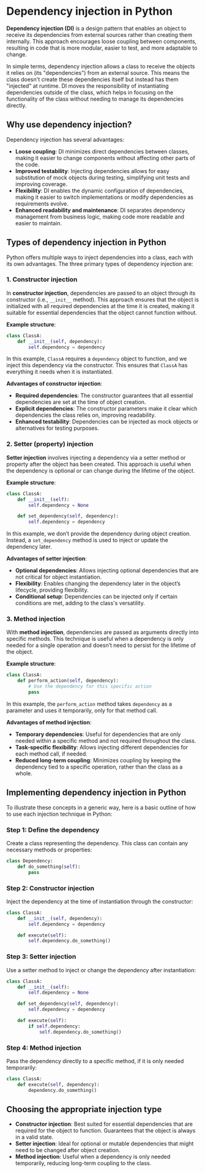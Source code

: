 # Dependency injection in Python

**Dependency injection (DI)** is a design pattern that enables an object to receive its dependencies from external sources rather than creating them internally. This approach encourages loose coupling between components, resulting in code that is more modular, easier to test, and more adaptable to change.

In simple terms, dependency injection allows a class to receive the objects it relies on (its "dependencies") from an external source. This means the class doesn't create these dependencies itself but instead has them "injected" at runtime. DI moves the responsibility of instantiating dependencies outside of the class, which helps in focusing on the functionality of the class without needing to manage its dependencies directly.

## Why use dependency injection?
Dependency injection has several advantages:
- **Loose coupling**: DI minimizes direct dependencies between classes, making it easier to change components without affecting other parts of the code.
- **Improved testability**: Injecting dependencies allows for easy substitution of mock objects during testing, simplifying unit tests and improving coverage.
- **Flexibility**: DI enables the dynamic configuration of dependencies, making it easier to switch implementations or modify dependencies as requirements evolve.
- **Enhanced readability and maintenance**: DI separates dependency management from business logic, making code more readable and easier to maintain.

## Types of dependency injection in Python
Python offers multiple ways to inject dependencies into a class, each with its own advantages. The three primary types of dependency injection are:

### 1. Constructor injection
In **constructor injection**, dependencies are passed to an object through its constructor (i.e., `__init__` method). This approach ensures that the object is initialized with all required dependencies at the time it is created, making it suitable for essential dependencies that the object cannot function without.

**Example structure**:
```python
class ClassA:
    def __init__(self, dependency):
        self.dependency = dependency
```

In this example, `ClassA` requires a `dependency` object to function, and we inject this dependency via the constructor. This ensures that `ClassA` has everything it needs when it is instantiated.

**Advantages of constructor injection**:
- **Required dependencies**: The constructor guarantees that all essential dependencies are set at the time of object creation.
- **Explicit dependencies**: The constructor parameters make it clear which dependencies the class relies on, improving readability.
- **Enhanced testability**: Dependencies can be injected as mock objects or alternatives for testing purposes.

### 2. Setter (property) injection
**Setter injection** involves injecting a dependency via a setter method or property after the object has been created. This approach is useful when the dependency is optional or can change during the lifetime of the object.

**Example structure**:
```python
class ClassA:
    def __init__(self):
        self.dependency = None

    def set_dependency(self, dependency):
        self.dependency = dependency
```

In this example, we don’t provide the dependency during object creation. Instead, a `set_dependency` method is used to inject or update the dependency later.

**Advantages of setter injection**:
- **Optional dependencies**: Allows injecting optional dependencies that are not critical for object instantiation.
- **Flexibility**: Enables changing the dependency later in the object’s lifecycle, providing flexibility.
- **Conditional setup**: Dependencies can be injected only if certain conditions are met, adding to the class's versatility.

### 3. Method injection
With **method injection**, dependencies are passed as arguments directly into specific methods. This technique is useful when a dependency is only needed for a single operation and doesn’t need to persist for the lifetime of the object.

**Example structure**:
```python
class ClassA:
    def perform_action(self, dependency):
        # Use the dependency for this specific action
        pass
```

In this example, the `perform_action` method takes `dependency` as a parameter and uses it temporarily, only for that method call.

**Advantages of method injection**:
- **Temporary dependencies**: Useful for dependencies that are only needed within a specific method and not required throughout the class.
- **Task-specific flexibility**: Allows injecting different dependencies for each method call, if needed.
- **Reduced long-term coupling**: Minimizes coupling by keeping the dependency tied to a specific operation, rather than the class as a whole.

## Implementing dependency injection in Python
To illustrate these concepts in a generic way, here is a basic outline of how to use each injection technique in Python:

### Step 1: Define the dependency
Create a class representing the dependency. This class can contain any necessary methods or properties:
```python
class Dependency:
    def do_something(self):
        pass
```

### Step 2: Constructor injection
Inject the dependency at the time of instantiation through the constructor:
```python
class ClassA:
    def __init__(self, dependency):
        self.dependency = dependency

    def execute(self):
        self.dependency.do_something()
```

### Step 3: Setter injection
Use a setter method to inject or change the dependency after instantiation:
```python
class ClassA:
    def __init__(self):
        self.dependency = None

    def set_dependency(self, dependency):
        self.dependency = dependency

    def execute(self):
        if self.dependency:
            self.dependency.do_something()
```

### Step 4: Method injection
Pass the dependency directly to a specific method, if it is only needed temporarily:
```python
class ClassA:
    def execute(self, dependency):
        dependency.do_something()
```

## Choosing the appropriate injection type
- **Constructor injection**: Best suited for essential dependencies that are required for the object to function. Guarantees that the object is always in a valid state.
- **Setter injection**: Ideal for optional or mutable dependencies that might need to be changed after object creation.
- **Method injection**: Useful when a dependency is only needed temporarily, reducing long-term coupling to the class.
